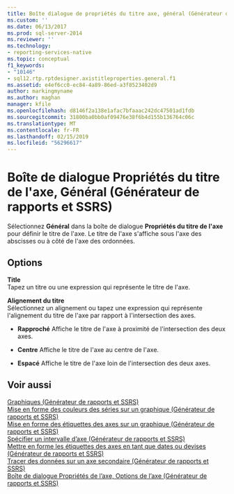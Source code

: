 ```yaml
---
title: Boîte dialogue de propriétés du titre axe, général (Générateur de rapports et SSRS) | Microsoft Docs
ms.custom: ''
ms.date: 06/13/2017
ms.prod: sql-server-2014
ms.reviewer: ''
ms.technology:
- reporting-services-native
ms.topic: conceptual
f1_keywords:
- "10146"
- sql12.rtp.rptdesigner.axistitleproperties.general.f1
ms.assetid: e4ef6cc0-ec84-4a89-86ed-a3f8523402d9
author: markingmyname
ms.author: maghan
manager: kfile
ms.openlocfilehash: d8146f2a138e1afac7bfaaac242dc47501ad1fdb
ms.sourcegitcommit: 31800ba0bb0af09476e38f6b4d155b136764c06c
ms.translationtype: MT
ms.contentlocale: fr-FR
ms.lasthandoff: 02/15/2019
ms.locfileid: "56296617"
---
```

# <a name="axis-title-properties-dialog-box-general-report-builder-and-ssrs"></a>Boîte de dialogue Propriétés du titre de l'axe, Général (Générateur de rapports et SSRS)
  Sélectionnez **Général** dans la boîte de dialogue **Propriétés du titre de l'axe** pour définir le titre de l'axe. Le titre de l'axe s'affiche sous l'axe des abscisses ou à côté de l'axe des ordonnées.  
  
## <a name="options"></a>Options  
 **Title**  
 Tapez un titre ou une expression qui représente le titre de l'axe.  
  
 **Alignement du titre**  
 Sélectionnez un alignement ou tapez une expression qui représente l'alignement du titre de l'axe par rapport à l'intersection des axes.  
  
-   **Rapproché** Affiche le titre de l'axe à proximité de l'intersection des deux axes.  
  
-   **Centre** Affiche le titre de l'axe au centre de l'axe.  
  
-   **Espacé** Affiche le titre de l'axe loin de l'intersection des deux axes.  
  
## <a name="see-also"></a>Voir aussi  
 [Graphiques &#40;Générateur de rapports et SSRS&#41;](report-design/charts-report-builder-and-ssrs.md)   
 [Mise en forme des couleurs des séries sur un graphique &#40;Générateur de rapports et SSRS&#41;](report-design/formatting-series-colors-on-a-chart-report-builder-and-ssrs.md)   
 [Mise en forme des étiquettes des axes sur un graphique &#40;Générateur de rapports et SSRS&#41;](report-design/formatting-axis-labels-on-a-chart-report-builder-and-ssrs.md)   
 [Spécifier un intervalle d’axe &#40;Générateur de rapports et SSRS&#41;](report-design/specify-an-axis-interval-report-builder-and-ssrs.md)   
 [Mettre en forme les étiquettes des axes en tant que dates ou devises &#40;Générateur de rapports et SSRS&#41;](report-design/format-axis-labels-as-dates-or-currencies-report-builder-and-ssrs.md)   
 [Tracer des données sur un axe secondaire &#40;Générateur de rapports et SSRS&#41;](report-design/plot-data-on-a-secondary-axis-report-builder-and-ssrs.md)   
 [Boîte de dialogue Propriétés de l’axe, Options de l’axe &#40;Générateur de rapports et SSRS&#41;](../../2014/reporting-services/axis-properties-dialog-box-axis-options-report-builder-and-ssrs.md)  
  
  
